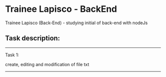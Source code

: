 # Trainee Lapisco - BackEnd
Trainee Lapisco (Back-End) - studying initial of back-end with nodeJs

   Task description:
   ----------------------------------------------------------------------------------------------------
   
-------------------------------------------------------------------------------------------------------
Task 1:

 create, editing and modification of file txt

-------------------------------------------------------------------------------------------------------